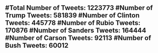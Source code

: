 #Total Number of Tweets: 1223773 
#Number of Trump Tweets: 581839
#Number of Clinton Tweets: 445778
#Number of Rubio Tweets: 170876
#Number of Sanders Tweets: 164444
#Number of Carson Tweets: 92113
#Number of Bush Tweets: 60012
---
